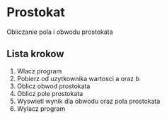 # Prostokat

Obliczanie pola i obwodu prostokata

## Lista krokow

1. Wlacz program
2. Pobierz od uzytkownika wartosci a oraz b
3. Oblicz obwod prostokata
4. Oblicz pole prostokata
5. Wyswietl wynik dla obwodu oraz pola prostokata
6. Wylacz program
